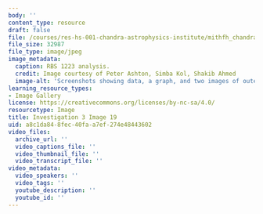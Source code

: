 ```yaml
---
body: ''
content_type: resource
draft: false
file: /courses/res-hs-001-chandra-astrophysics-institute/mithfh_chandra_inv3_rbsanal.jpg
file_size: 32987
file_type: image/jpeg
image_metadata:
  caption: RBS 1223 analysis.
  credit: Image courtesy of Peter Ashton, Simba Kol, Shakib Ahmed
  image-alt: 'Screenshots showing data, a graph, and two images of outer space. '
learning_resource_types:
- Image Gallery
license: https://creativecommons.org/licenses/by-nc-sa/4.0/
resourcetype: Image
title: Investigation 3 Image 19
uid: a8c1da84-8fec-40fa-a7ef-274e48443602
video_files:
  archive_url: ''
  video_captions_file: ''
  video_thumbnail_file: ''
  video_transcript_file: ''
video_metadata:
  video_speakers: ''
  video_tags: ''
  youtube_description: ''
  youtube_id: ''
---
```

